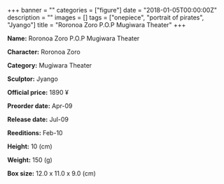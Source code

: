 +++
banner = ""
categories = ["figure"]
date = "2018-01-05T00:00:00Z"
description = ""
images = []
tags = ["onepiece", "portrait of pirates", "Jyango"]
title = "Roronoa Zoro P.O.P Mugiwara Theater"
+++

**Name:** Roronoa Zoro P.O.P Mugiwara Theater

**Character:** Roronoa Zoro

**Category:** Mugiwara Theater 

**Sculptor:** Jyango

**Official price:** 1890 ¥

**Preorder date:** Apr-09

**Release date:** Jul-09

**Reeditions:** Feb-10

**Height:** 10 (cm)

**Weight:** 150 (g)

**Box size:** 12.0 x 11.0 x 9.0 (cm)




